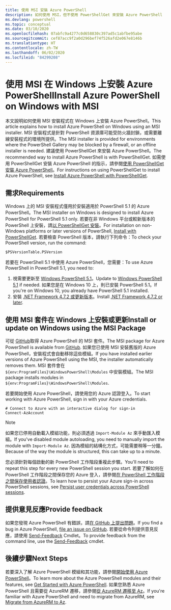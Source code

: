 ```yaml
---
title: 使用 MSI 安裝 Azure PowerShell
description: 如何使用 MSI，但不使用 PowerShellGet 來安裝 Azure PowerShell
ms.devlang: powershell
ms.topic: conceptual
ms.date: 03/10/2020
ms.openlocfilehash: 07abfc9a4277c0d658830c397ad5c1abfbe95abe
ms.sourcegitcommit: cef87acc9f2a0d296bef74f526afd2e067e8146b
ms.translationtype: HT
ms.contentlocale: zh-TW
ms.lasthandoff: 06/02/2020
ms.locfileid: "84299208"
---
```

# <a name="install-azure-powershell-on-windows-with-msi"></a><span data-ttu-id="6ebe4-103">使用 MSI 在 Windows 上安裝 Azure PowerShell</span><span class="sxs-lookup"><span data-stu-id="6ebe4-103">Install Azure PowerShell on Windows with MSI</span></span>

<span data-ttu-id="6ebe4-104">本文說明如何使用 MSI 安裝程式在 Windows 上安裝 Azure PowerShell。</span><span class="sxs-lookup"><span data-stu-id="6ebe4-104">This article explains how to install Azure PowerShell on Windows using an MSI installer.</span></span> <span data-ttu-id="6ebe4-105">MSI 安裝程式是針對 PowerShell 資源庫可能受防火牆封鎖，或需要離線安裝程式的環境所提供。</span><span class="sxs-lookup"><span data-stu-id="6ebe4-105">The MSI installer is provided for environments where the PowerShell Gallery may be blocked by a firewall, or an offline installer is needed.</span></span> <span data-ttu-id="6ebe4-106">建議使用 PowerShellGet 來安裝 Azure PowerShell。</span><span class="sxs-lookup"><span data-stu-id="6ebe4-106">The recommended way to install Azure PowerShell is with PowerShellGet.</span></span> <span data-ttu-id="6ebe4-107">如需使用 PowerShellGet 安裝 Azure PowerShell 的指示，請參閱[使用 PowerShellGet 安裝 Azure PowerShell](install-az-ps.md)。</span><span class="sxs-lookup"><span data-stu-id="6ebe4-107">For instructions on using PowerShellGet to install Azure PowerShell, see [Install Azure PowerShell with PowerShellGet](install-az-ps.md).</span></span>

## <a name="requirements"></a><span data-ttu-id="6ebe4-108">需求</span><span class="sxs-lookup"><span data-stu-id="6ebe4-108">Requirements</span></span>

<span data-ttu-id="6ebe4-109">Windows 上的 MSI 安裝程式僅用於安裝適用於 PowerShell 5.1 的 Azure PowerShell。</span><span class="sxs-lookup"><span data-stu-id="6ebe4-109">The MSI installer on Windows is designed to install Azure PowerShell for PowerShell 5.1 only.</span></span> <span data-ttu-id="6ebe4-110">若要在非 Windows 平台或較新版本的 PowerShell 上安裝，請[以 PowerShellGet 安裝](install-az-ps.md)。</span><span class="sxs-lookup"><span data-stu-id="6ebe4-110">For installation on non-Windows platforms or later versions of PowerShell, [Install with PowerShellGet](install-az-ps.md).</span></span> <span data-ttu-id="6ebe4-111">若要檢查 PowerShell 版本，請執行下列命令：</span><span class="sxs-lookup"><span data-stu-id="6ebe4-111">To check your PowerShell version, run the command:</span></span>

```powershell-interactive
$PSVersionTable.PSVersion
```

<span data-ttu-id="6ebe4-112">若要在 PowerShell 5.1 中使用 Azure PowerShell，您需要：</span><span class="sxs-lookup"><span data-stu-id="6ebe4-112">To use Azure PowerShell in PowerShell 5.1, you need to:</span></span>

1. <span data-ttu-id="6ebe4-113">視需要更新至 [Windows PowerShell 5.1](/powershell/scripting/windows-powershell/install/installing-windows-powershell#upgrading-existing-windows-powershell)。</span><span class="sxs-lookup"><span data-stu-id="6ebe4-113">Update to [Windows PowerShell 5.1](/powershell/scripting/windows-powershell/install/installing-windows-powershell#upgrading-existing-windows-powershell) if needed.</span></span> <span data-ttu-id="6ebe4-114">如果您是在 Windows 10 上，則已安裝 PowerShell 5.1。</span><span class="sxs-lookup"><span data-stu-id="6ebe4-114">If you're on Windows 10, you already have PowerShell 5.1 installed.</span></span>
2. <span data-ttu-id="6ebe4-115">安裝 [.NET Framework 4.7.2 或更新版本](/dotnet/framework/install)。</span><span class="sxs-lookup"><span data-stu-id="6ebe4-115">Install [.NET Framework 4.7.2 or later](/dotnet/framework/install).</span></span>

## <a name="install-or-update-on-windows-using-the-msi-package"></a><span data-ttu-id="6ebe4-116">使用 MSI 套件在 Windows 上安裝或更新</span><span class="sxs-lookup"><span data-stu-id="6ebe4-116">Install or update on Windows using the MSI Package</span></span>

<span data-ttu-id="6ebe4-117">可從 [GitHub](https://github.com/Azure/azure-powershell/releases/latest)取得 Azure PowerShell 的 MSI 套件。</span><span class="sxs-lookup"><span data-stu-id="6ebe4-117">The MSI package for Azure PowerShell is available from [GitHub](https://github.com/Azure/azure-powershell/releases/latest).</span></span> <span data-ttu-id="6ebe4-118">如果您已使用 MSI 安裝舊版的 Azure PowerShell，安裝程式會自動移除這些模組。</span><span class="sxs-lookup"><span data-stu-id="6ebe4-118">If you have installed earlier versions of Azure PowerShell using the MSI, the installer automatically removes them.</span></span> <span data-ttu-id="6ebe4-119">MSI 套件會在 `${env:ProgramFiles}\WindowsPowerShell\Modules` 中安裝模組。</span><span class="sxs-lookup"><span data-stu-id="6ebe4-119">The MSI package installs modules in `${env:ProgramFiles}\WindowsPowerShell\Modules`.</span></span>

<span data-ttu-id="6ebe4-120">若要開始使用 Azure PowerShell，請使用您的 Azure 認證登入。</span><span class="sxs-lookup"><span data-stu-id="6ebe4-120">To start working with Azure PowerShell, sign in with your Azure credentials.</span></span>

```powershell-interactive
# Connect to Azure with an interactive dialog for sign-in
Connect-AzAccount
```

> [!NOTE]
> <span data-ttu-id="6ebe4-121">如果您已停用自動載入模組功能，則必須透過 `Import-Module Az` 來手動匯入模組。</span><span class="sxs-lookup"><span data-stu-id="6ebe4-121">If you've disabled module autoloading, you need to manually import the module with `Import-Module Az`.</span></span> <span data-ttu-id="6ebe4-122">因為模組的結構化方式，可能需要稍等一分鐘。</span><span class="sxs-lookup"><span data-stu-id="6ebe4-122">Because of the way the module is structured, this can take up to a minute.</span></span>

<span data-ttu-id="6ebe4-123">您必須針對每個啟動的新 PowerShell 工作階段重複此步驟。</span><span class="sxs-lookup"><span data-stu-id="6ebe4-123">You'll need to repeat this step for every new PowerShell session you start.</span></span> <span data-ttu-id="6ebe4-124">若要了解如何在 PowerShell 工作階段之間保存您的 Azure 登入，請參閱[在 PowerShell 工作階段之間保存使用者認證](context-persistence.md)。</span><span class="sxs-lookup"><span data-stu-id="6ebe4-124">To learn how to persist your Azure sign-in across PowerShell sessions, see [Persist user credentials across PowerShell sessions](context-persistence.md).</span></span>

## <a name="provide-feedback"></a><span data-ttu-id="6ebe4-125">提供意見反應</span><span class="sxs-lookup"><span data-stu-id="6ebe4-125">Provide feedback</span></span>

<span data-ttu-id="6ebe4-126">如果您發現 Azure PowerShell 有錯誤，請[在 GitHub 上提出問題](https://github.com/Azure/azure-powershell/issues)。</span><span class="sxs-lookup"><span data-stu-id="6ebe4-126">If you find a bug in Azure PowerShell, [file an issue on GitHub](https://github.com/Azure/azure-powershell/issues).</span></span> <span data-ttu-id="6ebe4-127">若要從命令列提供意見反應，請使用 [Send-Feedback](/powershell/module/az.accounts/send-feedback) Cmdlet。</span><span class="sxs-lookup"><span data-stu-id="6ebe4-127">To provide feedback from the command line, use the [Send-Feedback](/powershell/module/az.accounts/send-feedback) cmdlet.</span></span>

## <a name="next-steps"></a><span data-ttu-id="6ebe4-128">後續步驟</span><span class="sxs-lookup"><span data-stu-id="6ebe4-128">Next Steps</span></span>

<span data-ttu-id="6ebe4-129">若要深入了解 Azure PowerShell 模組和其功能，請參閱[開始使用 Azure PowerShell](get-started-azureps.md)。</span><span class="sxs-lookup"><span data-stu-id="6ebe4-129">To learn more about the Azure PowerShell modules and their features, see [Get Started with Azure PowerShell](get-started-azureps.md).</span></span> <span data-ttu-id="6ebe4-130">如果您熟悉 Azure PowerShell 且需要從 AzureRM 遷移，請參閱[從 AzureRM 遷移至 Az](migrate-from-azurerm-to-az.md)。</span><span class="sxs-lookup"><span data-stu-id="6ebe4-130">If you're familiar with Azure PowerShell and need to migrate from AzureRM, see [Migrate from AzureRM to Az](migrate-from-azurerm-to-az.md).</span></span>
